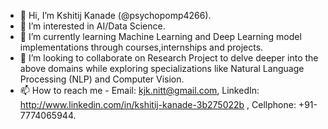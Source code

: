 - 👋 Hi, I’m Kshitij Kanade (@psychopomp4266).
- 👀 I’m interested in AI/Data Science.
- 🌱 I’m currently learning Machine Learning and Deep Learning model implementations through courses,internships and projects.
- 💞️ I’m looking to collaborate on Research Project to delve deeper into the above domains while exploring specializations like Natural Language Processing (NLP) and Computer Vision.
- 📫 How to reach me -
Email:  kjk.nitt@gmail.com,
LinkedIn:  http://www.linkedin.com/in/kshitij-kanade-3b275022b ,
Cellphone:  +91-7774065944. 

<!---
psychopomp4266/psychopomp4266 is a ✨ special ✨ repository because its `README.md` (this file) appears on your GitHub profile.
You can click the Preview link to take a look at your changes.
--->
